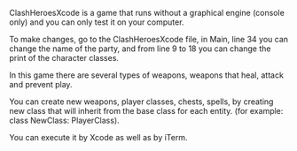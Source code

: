 
ClashHeroesXcode is a game that runs without a graphical engine (console only) and you can only test it on your computer.

To make changes, go to the ClashHeroesXcode file, in Main, line 34 you can change the name of the party, and from line 9 to 18 you can change the print of the character classes.

In this game there are several types of weapons, weapons that heal, attack and prevent play.

You can create new weapons, player classes, chests, spells, by creating new class that will inherit from the base class for each entity.
(for example: class NewClass: PlayerClass).

You can execute it by Xcode as well as by iTerm.
